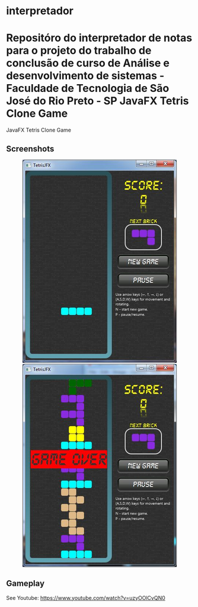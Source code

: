 # interpretador
Repositóro do interpretador de notas para o projeto do trabalho de conclusão de curso de Análise e desenvolvimento de sistemas - Faculdade de Tecnologia de São José do Rio Preto - SP
JavaFX Tetris Clone Game
=============

JavaFX Tetris Clone Game

## Screenshots
<p align="center">
  <img src="https://github.com/javafx-dev/javafx-dev.github.io/blob/master/img/tetris-screen1.jpg?raw=true" alt="TetrisJFX Screen Shoot"/>
  <img src="https://github.com/javafx-dev/javafx-dev.github.io/blob/master/img/tetris-screen2.jpg?raw=true" alt="TetrisJFX Screen Shoot 1"/>
</p>

## Gameplay
See Youtube: <a href="https://www.youtube.com/watch?v=uzyOOlCvQN0">https://www.youtube.com/watch?v=uzyOOlCvQN0</a>
